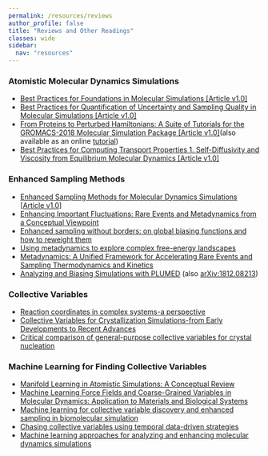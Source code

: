 ```yaml
---
permalink: /resources/reviews
author_profile: false
title: "Reviews and Other Readings"
classes: wide
sidebar:
  nav: "resources"
---
```



### Atomistic Molecular Dynamics Simulations
- [Best Practices for Foundations in Molecular Simulations [Article v1.0]](https://doi.org/10.33011/livecoms.1.1.5957)
- [Best Practices for Quantification of Uncertainty and Sampling Quality in Molecular Simulations [Article v1.0]](https://doi.org/10.33011/livecoms.1.1.5067)
- [From Proteins to Perturbed Hamiltonians: A Suite of Tutorials for the GROMACS-2018 Molecular Simulation Package [Article v1.0]](https://doi.org/10.33011/livecoms.1.1.5068)(also available as an online [tutorial](http://www.mdtutorials.com/gmx/))
- [Best Practices for Computing Transport Properties 1. Self-Diffusivity and Viscosity from Equilibrium Molecular Dynamics [Article v1.0]](https://doi.org/10.33011/livecoms.1.1.6324)

### Enhanced Sampling Methods
 - [Enhanced Sampling Methods for Molecular Dynamics Simulations [Article v1.0]](https://doi.org/10.33011/livecoms.4.1.1583)
  - [Enhancing Important Fluctuations: Rare Events and Metadynamics from a Conceptual Viewpoint](https://doi.org/10.1146/annurev-physchem-040215-112229)
 - [Enhanced sampling without borders: on global biasing functions and how to reweight them](https://doi.org/10.1039/d1cp04809k)
 - [Using metadynamics to explore complex free-energy landscapes](https://doi.org/10.1038/s42254-020-0153-0)
 - [Metadynamics: A Unified Framework for Accelerating Rare Events and Sampling Thermodynamics and Kinetics](https://doi.org/10.1007/978-3-319-44677-6_49)
 - [Analyzing and Biasing Simulations with PLUMED](https://doi.org/10.1007/978-1-4939-9608-7_21) (also [arXiv:1812.08213](https://arxiv.org/abs/1812.08213))
 
### Collective Variables
- [Reaction coordinates in complex systems-a perspective](https://doi.org/10.1140/epjb/s10051-021-00233-5)
- [Collective Variables for Crystallization Simulations-from Early Developments to Recent Advances](https://doi.org/10.1021/acsomega.2c06310)
- [Critical comparison of general-purpose collective variables for crystal nucleation](https://doi.org/10.1103/physreve.107.l012601)

### Machine Learning for Finding Collective Variables
- [Manifold Learning in Atomistic Simulations: A Conceptual Review](https://doi.org/10.48550/arXiv.2303.08486)
- [Machine Learning Force Fields and Coarse-Grained Variables in Molecular Dynamics: Application to Materials and Biological Systems
](https://doi.org/10.1021/acs.jctc.0c00355)
- [Machine learning for collective variable discovery and enhanced sampling in biomolecular simulation](https://doi.org/10.1080/00268976.2020.1737742)
- [Chasing collective variables using temporal data-driven strategies](https://doi.org/10.1017/qrd.2022.23)
- [Machine learning approaches for analyzing and enhancing molecular dynamics simulations](https://doi.org/10.1016/j.sbi.2019.12.016)
